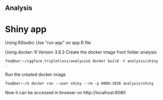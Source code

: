 ## Analysis

# Shiny app
Using RStudio:
Use "run app" on app.R file

Using docker:
R Version 3.6.3
Create the docker image from folder analysis
```console
foo@bar:~/vggface_tripletloss/analysis$ docker build -t analysis/shiny .
```

Run the created docker image
```console
foo@bar:~/$ docker run --user shiny --rm -p 8080:3838 analysis/shiny
```

Now it can be accessed in browser on http://localhost:8080